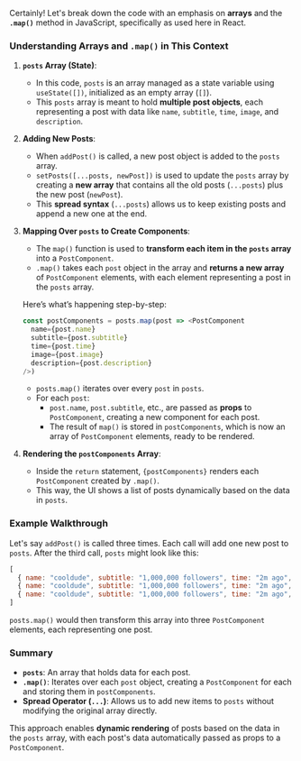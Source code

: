 Certainly! Let's break down the code with an emphasis on **arrays** and the **`.map()`** method in JavaScript, specifically as used here in React.

### Understanding Arrays and `.map()` in This Context

1. **`posts` Array (State)**:
   - In this code, `posts` is an array managed as a state variable using `useState([])`, initialized as an empty array (`[]`).
   - This `posts` array is meant to hold **multiple post objects**, each representing a post with data like `name`, `subtitle`, `time`, `image`, and `description`.

2. **Adding New Posts**:
   - When `addPost()` is called, a new post object is added to the `posts` array.
   - `setPosts([...posts, newPost])` is used to update the `posts` array by creating a **new array** that contains all the old posts (`...posts`) plus the new post (`newPost`).
   - This **spread syntax** (`...posts`) allows us to keep existing posts and append a new one at the end.

3. **Mapping Over `posts` to Create Components**:
   - The `map()` function is used to **transform each item in the `posts` array** into a `PostComponent`.
   - `.map()` takes each `post` object in the array and **returns a new array** of `PostComponent` elements, with each element representing a post in the `posts` array.
   
   Here’s what’s happening step-by-step:
   ```javascript
   const postComponents = posts.map(post => <PostComponent 
     name={post.name} 
     subtitle={post.subtitle} 
     time={post.time} 
     image={post.image} 
     description={post.description} 
   />)
   ```
   - `posts.map()` iterates over every `post` in `posts`.
   - For each `post`:
     - `post.name`, `post.subtitle`, etc., are passed as **props** to `PostComponent`, creating a new component for each post.
     - The result of `map()` is stored in `postComponents`, which is now an array of `PostComponent` elements, ready to be rendered.

4. **Rendering the `postComponents` Array**:
   - Inside the `return` statement, `{postComponents}` renders each `PostComponent` created by `.map()`.
   - This way, the UI shows a list of posts dynamically based on the data in `posts`.

### Example Walkthrough

Let's say `addPost()` is called three times. Each call will add one new post to `posts`. After the third call, `posts` might look like this:

```javascript
[
  { name: "cooldude", subtitle: "1,000,000 followers", time: "2m ago", image: "...", description: "Hey everyone!..." },
  { name: "cooldude", subtitle: "1,000,000 followers", time: "2m ago", image: "...", description: "Hey everyone!..." },
  { name: "cooldude", subtitle: "1,000,000 followers", time: "2m ago", image: "...", description: "Hey everyone!..." }
]
```

`posts.map()` would then transform this array into three `PostComponent` elements, each representing one post.

### Summary
- **`posts`**: An array that holds data for each post.
- **`.map()`**: Iterates over each `post` object, creating a `PostComponent` for each and storing them in `postComponents`.
- **Spread Operator (`...`)**: Allows us to add new items to `posts` without modifying the original array directly.

This approach enables **dynamic rendering** of posts based on the data in the `posts` array, with each post's data automatically passed as props to a `PostComponent`.